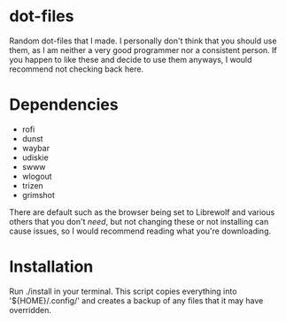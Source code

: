# dot-files
Random dot-files that I made. I personally don't think that you should use them, as I am neither a very good programmer nor a consistent person.
If you happen to like these and decide to use them anyways, I would recommend not checking back here.

# Dependencies
* rofi
* dunst
* waybar
* udiskie
* swww
* wlogout
* trizen
* grimshot

There are default such as the browser being set to Librewolf and various others that you don't *need*, but not changing these or not installing can cause issues, so I would recommend reading what you're downloading.

# Installation
Run ./install in your terminal. This script copies everything into '${HOME}/.config/' and creates a backup of any files that it may have overridden.
